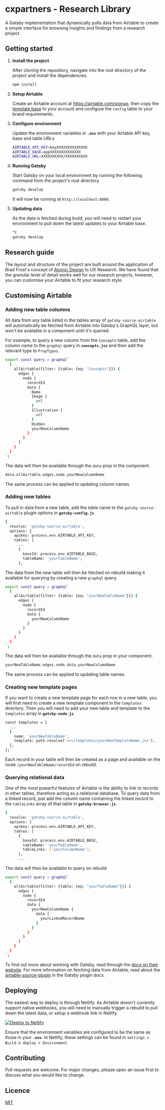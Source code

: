 
# cxpartners - Research Library

A Gatsby implementation that dynamically pulls data from Airtable to create a simple interface for browsing insights and findings from a research project.

## Getting started

1. **Install the project**

    After cloning the repository, navigate into the root directory of the project and install the dependencies.

    ```sh
    npm install
    ```

2. **Setup Airtable**

    Create an Airtable account at https://airtable.com/signup, then copy the [template base](https://airtable.com/invite/l?inviteId=inv8gYJQmsjgvU2yG&inviteToken=a3139ac358ae9ebd7ae1a5fe6c55ff2813ea7df46459517e0b2325b595f1eadb) to your account and configure the `config` table to your brand requirements.

3. **Configure environment**

    Update the environment variables in **`.env`** with your Airtable API key, base and table URLs
  
    ```sh
    AIRTABLE_API_KEY=keyXXXXXXXXXXXXXX
    AIRTABLE_BASE=appXXXXXXXXXXXXXX
    AIRTABLE_URL=XXXXXXXXXX/XXXXXXXXXX
    ```

4. **Running Gatsby**

    Start Gatsby on your local environment by running the following command from the project's root directory.

    ```sh
    gatsby develop
    ```

    It will now be running at `http://localhost:8000`.

5. **Updating data**

    As the data is fetched during build, you will need to restart your environment to pull down the latest updates to your Airtable base.

    ```sh
    ^C
    gatsby develop
    ```

## Research guide

The layout and structure of the project are built around the application of Brad Frost's concept of [Atomic Design](https://bradfrost.com/blog/post/atomic-web-design/) to UX Research. We have found that the granular level of detail works well for our research projects, however, you can customise your Airtable to fit your research style.

## Customising Airtable

### Adding new table columns

All data from any table listed in the tables array of `gatsby-source-airtable` will automatically be fetched from Airtable into Gatsby's GraphQL layer, but won't be available in a component until it's queried.

For example, to query a new column from the `Concepts` table, add the column name to the `graphql` query in **`concepts.jsx`** and then add the relevant type to `PropTypes`.

```sh
export const query = graphql`
  {
    allAirtable(filter: {table: {eq: "Concepts"}}) {
      edges {
        node {
          recordId
          data {
            Name
            Image {
              url
            }
            Illustration {
              url
            }
            Hidden
            yourNewColumnName
          }
        }
      }
    }
  }
`;
```

The data will then be available through the `data` prop in the component.

```sh
data.allAirtable.edges.node.yourNewColumnName
```

The same process can be applied to updating column names.

### Adding new tables

To pull in data from a new table, add the table name to the `gatsby-source-airtable` plugin options in **`gatsby-config.js`**

```sh
{
  resolve: 'gatsby-source-airtable',
  options: {
    apiKey: process.env.AIRTABLE_API_KEY,
    tables: [
      ...
      {
        baseId: process.env.AIRTABLE_BASE,
        tableName: 'yourTableName',
      },
```

The data from the new table will then be fetched on rebuild making it available for querying by creating a new `graphql` query.

```sh
export const query = graphql`
  {
    allAirtable(filter: {table: {eq: "yourNewTableName"}}) {
      edges {
        node {
          recordId
          data {
            yourNewColumnName
          }
        }
      }
    }
  }
`;
```

The data will then be available through the `data` prop in your component.

```sh
yourNewTableName.edges.node.data.yourNewColumnName
```

The same process can be applied to updating table names.

### Creating new template pages

If you want to create a new template page for each row in a new table, you will first need to create a new template component in the `templates` directory. Then you will need to add your new table and template to the `templates` array in **`gatsby-node.js`**.

```sh
const templates = [
  ...
  {
    name: 'yourNewTableName',
    template: path.resolve('src/templates/yourNewTemplateName.jsx'),
  },
];
```

Each record in your table will then be created as a page and available on the route `/yourNewTableName/recordId` on rebuild.

### Querying relational data

One of the most powerful features of Airtable is the ability to link to records in other tables, therefore acting as a relational database. To query data from a linked record, just add the column name containing the linked record to the `tableLinks` array of that table in **`gatsby-browser.js`**.

```sh
{
  resolve: 'gatsby-source-airtable',
  options: {
    apiKey: process.env.AIRTABLE_API_KEY,
    tables: [
      {
        baseId: process.env.AIRTABLE_BASE,
        tableName: 'yourTableName',
        tableLinks: ['yourColumnName'],
      },
      ...
```

The data will then be available to query on rebuild.

```sh
export const query = graphql`
  {
    allAirtable(filter: {table: {eq: "yourTableName"}}) {
      edges {
        node {
          recordId
          data {
            yourNewColumnName {
              data {
                yourLinkedRecordName
              }
            }
          }
        }
      }
    }
  }
`;
```

To find out more about working with Gatsby, read through the [docs on their website](https://www.gatsbyjs.org/docs/). For more information on fetching data from Airtable, read about the [airtable-source-plugin](https://www.gatsbyjs.org/packages/gatsby-source-airtable/) in the Gatsby plugin docs.

## Deploying

The easiest way to deploy is through Netlify. As Airtable doesn't currently support native webhooks, you will need to manually trigger a rebuild to pull down the latest data, or setup a webhook link in Netlify.

[![Deploy to Netlify](https://www.netlify.com/img/deploy/button.svg)](https://app.netlify.com/start/deploy?repository=https://github.com/)

Ensure that the environment variables are configured to be the same as those in your **`.env`**. In Netlify, these settings can be found in `Settings > Build & deploy > Environment`.

## Contributing

Pull requests are welcome. For major changes, please open an issue first to discuss what you would like to change.

## Licence

[MIT](https://choosealicense.com/licenses/mit/)
